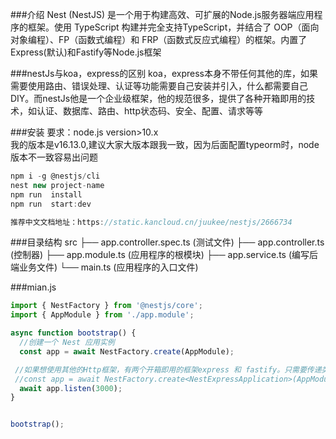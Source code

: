 
###介绍
Nest (NestJS) 是一个用于构建高效、可扩展的Node.js服务器端应用程序的框架。使用 TypeScript 构建并完全支持TypeScript，并结合了 OOP（面向对象编程）、FP（函数式编程）和 FRP（函数式反应式编程）的框架。内置了Express(默认)和Fastify等Node.js框架


###nestJs与koa，express的区别
koa，express本身不带任何其他的库，如果需要使用路由、错误处理、认证等功能需要自己安装并引入，什么都需要自己DIY。而nestJs他是一个企业级框架，他的规范很多，提供了各种开箱即用的技术，如认证、数据库、路由、http状态码、安全、配置、请求等等


###安装
要求：node.js version>10.x  
我的版本是v16.13.0,建议大家大版本跟我一致，因为后面配置typeorm时，node版本不一致容易出问题

```javascript
npm i -g @nestjs/cli
nest new project-name
npm run  install
npm run  start:dev

推荐中文文档地址：https://static.kancloud.cn/juukee/nestjs/2666734
```


###目录结构
src
 ├── app.controller.spec.ts   (测试文件)
 ├── app.controller.ts   (控制器)
 ├── app.module.ts   (应用程序的根模块)
 ├── app.service.ts   (编写后端业务文件)
 └── main.ts   (应用程序的入口文件)


###mian.js
```javascript
import { NestFactory } from '@nestjs/core';
import { AppModule } from './app.module';

async function bootstrap() {
  //创建一个 Nest 应用实例
  const app = await NestFactory.create(AppModule);

 //如果想使用其他的Http框架，有两个开箱即用的框架express 和 fastify。只需要传递类型给NestFactory.create() 函数
 //const app = await NestFactory.create<NestExpressApplication>(AppModule);
  await app.listen(3000);
}


bootstrap();
```











